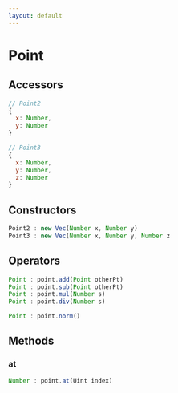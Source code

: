 ```yaml
---
layout: default
---
```


# Point

## Accessors
``` javascript
// Point2
{
  x: Number,
  y: Number
}

// Point3
{
  x: Number,
  y: Number,
  z: Number
}
```

<a name="constructors"></a>

## Constructors
``` javascript
Point2 : new Vec(Number x, Number y)
Point3 : new Vec(Number x, Number y, Number z
```

<a name="operators"></a>

## Operators
``` javascript
Point : point.add(Point otherPt)
Point : point.sub(Point otherPt)
Point : point.mul(Number s)
Point : point.div(Number s)

Point : point.norm()
```

## Methods

<a name="at"></a>

### at
``` javascript
Number : point.at(Uint index)
```
